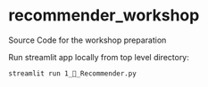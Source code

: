 # recommender_workshop
Source Code for the workshop preparation

Run streamlit app locally from top level directory:

```bash
streamlit run 1_🤖_Recommender.py
```
